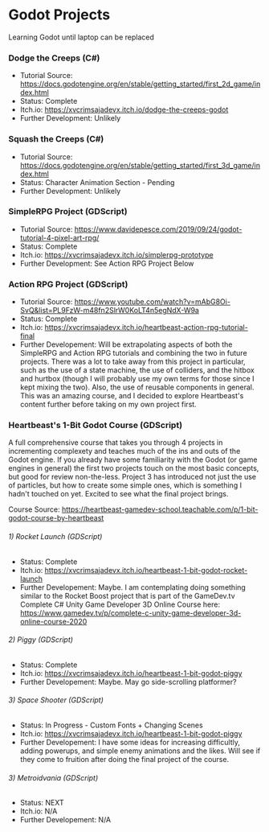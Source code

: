 # Godot Projects
 Learning Godot until laptop can be replaced

### Dodge the Creeps (C#)
- Tutorial Source: https://docs.godotengine.org/en/stable/getting_started/first_2d_game/index.html
- Status: Complete
- Itch.io: https://xvcrimsajadevx.itch.io/dodge-the-creeps-godot
- Further Development: Unlikely

### Squash the Creeps (C#)
- Tutorial Source: https://docs.godotengine.org/en/stable/getting_started/first_3d_game/index.html
- Status: Character Animation Section - Pending
- Further Development: Unlikely

### SimpleRPG Project (GDScript)
- Tutorial Source: https://www.davidepesce.com/2019/09/24/godot-tutorial-4-pixel-art-rpg/
- Status: Complete
- Itch.io: https://xvcrimsajadevx.itch.io/simplerpg-prototype
- Further Development: See Action RPG Project Below

### Action RPG Project (GDScript)
- Tutorial Source: https://www.youtube.com/watch?v=mAbG8Oi-SvQ&list=PL9FzW-m48fn2SlrW0KoLT4n5egNdX-W9a
- Status: Complete
- Itch.io: https://xvcrimsajadevx.itch.io/heartbeast-action-rpg-tutorial-final
- Further Developement: Will be extrapolating aspects of both the SimpleRPG and Action RPG tutorials and combining the two in future projects. There was a lot to take away from this project in particular, such as the use of a state machine, the use of colliders, and the hitbox and hurtbox (though I will probably use my own terms for those since I kept mixing the two). Also, the use of reusable components in general. This was an amazing course, and I decided to explore Heartbeast's content further before taking on my own project first.

### Heartbeast's 1-Bit Godot Course (GDScript)
A full comprehensive course that takes you through 4 projects in incrementing complexety and teaches much of the ins and outs of the Godot engine. If you already have some familiarity with the Godot (or game engines in general) the first two projects touch on the most basic concepts, but good for review non-the-less. Project 3 has introduced not just the use of particles, but how to create some simple ones, which is something I hadn't touched on yet. Excited to see what the final project brings.

Course Source: https://heartbeast-gamedev-school.teachable.com/p/1-bit-godot-course-by-heartbeast

###### 1) Rocket Launch (GDScript)
   - Status: Complete
   - Itch.io: https://xvcrimsajadevx.itch.io/heartbeast-1-bit-godot-rocket-launch
   - Further Developement: Maybe. I am contemplating doing something similar to the Rocket Boost project that is part of the GameDev.tv Complete C# Unity Game Developer 3D Online Course here: https://www.gamedev.tv/p/complete-c-unity-game-developer-3d-online-course-2020
   
###### 2) Piggy (GDScript)
   - Status: Complete
   - Itch.io: https://xvcrimsajadevx.itch.io/heartbeast-1-bit-godot-piggy
   - Further Developement: Maybe. May go side-scrolling platformer?
   
###### 3) Space Shooter (GDScript)
   - Status: In Progress - Custom Fonts + Changing Scenes
   - Itch.io: https://xvcrimsajadevx.itch.io/heartbeast-1-bit-godot-piggy
   - Further Developement: I have some ideas for increasing difficultly, adding powerups, and simple enemy animations and the likes. Will see if they come to fruition after doing the final project of the course.

###### 3) Metroidvania (GDScript)
   - Status: NEXT
   - Itch.io: N/A
   - Further Developement: N/A
